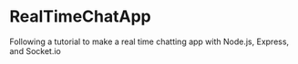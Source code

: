 # RealTimeChatApp
Following a tutorial to make a real time chatting app with Node.js, Express, and Socket.io
